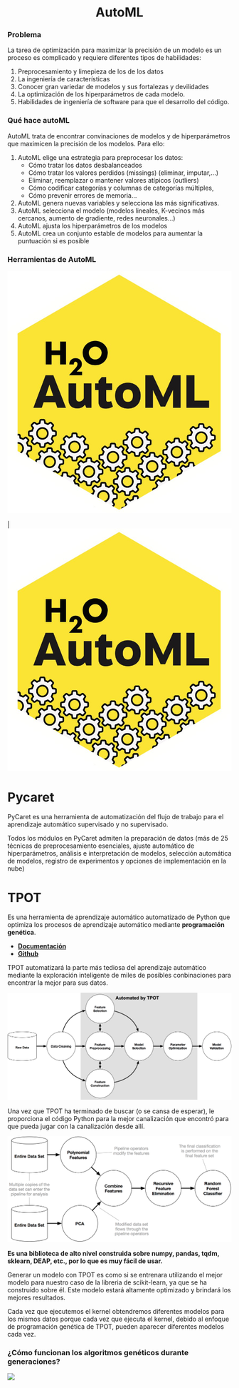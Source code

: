 <h1 align="center">AutoML</h1>

### Problema

La tarea de optimización para maximizar la precisión de un modelo es un proceso es complicado y requiere diferentes tipos de habilidades:
1. Preprocesamiento y limepieza de los de los datos
2. La ingeniería de características
3. Conocer gran variedar de modelos y sus fortalezas y devilidades
4. La optimización de los hiperparámetros de cada modelo.
3. Habilidades de ingeniería de software para que el desarrollo del código.

### Qué hace autoML

AutoML trata de encontrar convinaciones de modelos y de hiperparámetros que maximicen la precisión de los modelos. Para ello:

1. AutoML elige una estrategia para preprocesar los datos:
   - Cómo tratar los datos desbalanceados
   - Cómo tratar los valores perdidos (missings) (eliminar, imputar,...)
   - Eliminar, reemplazar o mantener valores atípicos (outliers)
   - Cómo codificar categorías y columnas de categorías múltiples,
   - Cómo prevenir errores de memoria...
2. AutoML genera nuevas variables y selecciona las más significativas.
3. AutoML selecciona el modelo (modelos lineales, K-vecinos más cercanos, aumento de gradiente, redes neuronales...)
4. AutoML ajusta los hiperparámetros de los modelos
5. AutoML crea un conjunto estable de modelos para aumentar la puntuación si es posible

### Herramientas de AutoML
![](../img/logos/H2O-AutoML.jpg)

| ![](../img/logos/H2O-AutoML.jpg)


# Pycaret

PyCaret es una herramienta de automatización del flujo de trabajo para el aprendizaje automático supervisado y no supervisado.

Todos los módulos en PyCaret admiten la preparación de datos (más de 25 técnicas de preprocesamiento esenciales, ajuste automático de hiperparámetros, análisis e interpretación de modelos, selección automática de modelos, registro de experimentos y opciones de implementación en la nube)


# TPOT

Es una herramienta de aprendizaje automático automatizado de Python que optimiza los procesos de aprendizaje automático mediante **programación genética**.

- **[Documentación](http://epistasislab.github.io/tpot)**
- **[Github](https://github.com/EpistasisLab/tpot)**

TPOT automatizará la parte más tediosa del aprendizaje automático mediante la exploración inteligente de miles de posibles conbinaciones para encontrar la mejor para sus datos.

<img src="https://raw.githubusercontent.com/EpistasisLab/tpot/master/images/tpot-ml-pipeline.png">

Una vez que TPOT ha terminado de buscar (o se cansa de esperar), le proporciona el código Python para la mejor canalización que encontró para que pueda jugar con la canalización desde allí.

<img src="https://raw.githubusercontent.com/EpistasisLab/tpot/master/images/tpot-pipeline-example.png">

**Es una biblioteca de alto nivel construida sobre numpy, pandas, tqdm, sklearn, DEAP, etc., por lo que es muy fácil de usar.**

Generar un modelo con TPOT es como si se entrenara utilizando el mejor modelo para nuestro caso de la libreria de scikit-learn, ya que se ha construido sobre él. Este modelo estará altamente optimizado y brindará los mejores resultados. 

Cada vez que ejecutemos el kernel obtendremos diferentes modelos para los mismos datos porque cada vez que ejecuta el kernel, debido al enfoque de programación genética de TPOT, pueden aparecer diferentes modelos cada vez.

### ¿Cómo funcionan los algoritmos genéticos durante generaciones?

<img src="http://www.jade-cheng.com/au/coalhmm/optimization/gadiagram.svg">


